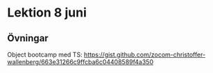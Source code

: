 # Lektion 8 juni

## Övningar

Object bootcamp med TS: https://gist.github.com/zocom-christoffer-wallenberg/663e31266c9ffcba6c04408589f4a350